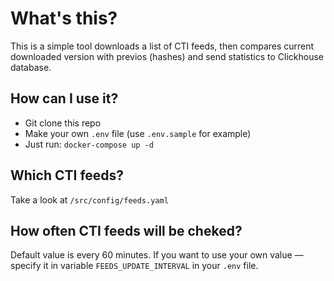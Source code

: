 # What's this?

This is a simple tool downloads a list of CTI feeds, then compares current downloaded version with previos (hashes) and send statistics to Clickhouse database.

## How can I use it?

* Git clone this repo
* Make your own `.env` file (use `.env.sample` for example)
* Just run: `docker-compose up -d`

## Which CTI feeds?

Take a look at `/src/config/feeds.yaml`

## How often CTI feeds will be cheked?

Default value is every 60 minutes. If you want to use your own value — specify it in variable `FEEDS_UPDATE_INTERVAL` in your `.env` file.
